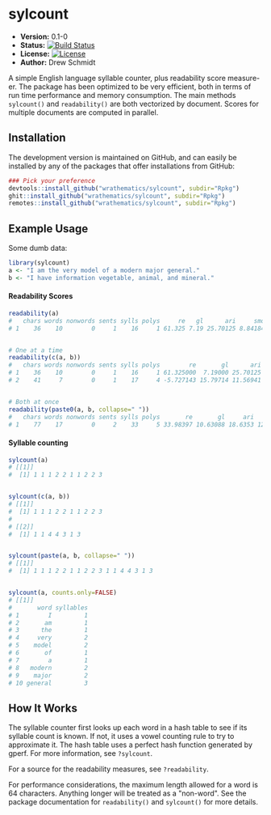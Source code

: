 # sylcount

* **Version:** 0.1-0
* **Status:** [![Build Status](https://travis-ci.org/wrathematics/sylcount.png)](https://travis-ci.org/wrathematics/sylcount)
* **License:** [![License](http://img.shields.io/badge/license-BSD%202--Clause-orange.svg?style=flat)](http://opensource.org/licenses/BSD-2-Clause)
* **Author:** Drew Schmidt



A simple English language syllable counter, plus readability score measure-er.  The package has been optimized to be very efficient, both in terms of run time performance and memory consumption.  The main methods `sylcount()` and `readability()` are both vectorized by document.  Scores for multiple documents are computed in parallel.



## Installation

<!-- You can install the stable version from CRAN using the usual `install.packages()`:

```r
install.packages("sylcount")
``` -->

The development version is maintained on GitHub, and can easily be installed by any of the packages that offer installations from GitHub:

```r
### Pick your preference
devtools::install_github("wrathematics/sylcount", subdir="Rpkg")
ghit::install_github("wrathematics/sylcount", subdir="Rpkg")
remotes::install_github("wrathematics/sylcount", subdir="Rpkg")
```



## Example Usage

Some dumb data:

```r
library(sylcount)
a <- "I am the very model of a modern major general."
b <- "I have information vegetable, animal, and mineral."
```

#### Readability Scores

```r
readability(a)
#   chars words nonwords sents sylls polys     re   gl      ari     smog
# 1    36    10        0     1    16     1 61.325 7.19 25.70125 8.841846


# One at a time
readability(c(a, b))
#   chars words nonwords sents sylls polys        re       gl      ari      smog
# 1    36    10        0     1    16     1 61.325000  7.19000 25.70125  8.841846
# 2    41     7        0     1    17     4 -5.727143 15.79714 11.56941 14.554593


# Both at once
readability(paste0(a, b, collapse=" "))
#   chars words nonwords sents sylls polys       re       gl     ari     smog
# 1    77    17        0     2    33     5 33.98397 10.63088 18.6353 12.16174
```

#### Syllable counting

```r
sylcount(a)
# [[1]]
#  [1] 1 1 1 2 2 1 1 2 2 3


sylcount(c(a, b))
# [[1]]
#  [1] 1 1 1 2 2 1 1 2 2 3
# 
# [[2]]
#  [1] 1 1 4 4 3 1 3


sylcount(paste(a, b, collapse=" "))
# [[1]]
#  [1] 1 1 1 2 2 1 1 2 2 3 1 1 4 4 3 1 3


sylcount(a, counts.only=FALSE)
# [[1]]
#       word syllables
# 1        I         1
# 2       am         1
# 3      the         1
# 4     very         2
# 5    model         2
# 6       of         1
# 7        a         1
# 8   modern         2
# 9    major         2
# 10 general         3
```



## How It Works

The syllable counter first looks up each word in a hash table to see if its syllable count is known.  If not, it uses a vowel counting rule to try to approximate it.  The hash table uses a perfect hash function generated by gperf.  For more information, see `?sylcount`.

For a source for the readability measures, see `?readability`.

For performance considerations, the maximum length allowed for a word is 64 characters.  Anything longer will be treated as a "non-word".  See the package documentation for `readability()` and `sylcount()` for more details.

